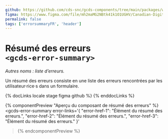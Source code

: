 ```yaml
---
github: https://github.com/cds-snc/gcds-components/tree/main/packages/web/src/components/gcds-error-summary
figma: https://www.figma.com/file/mh2maMG2NBtk41k1O1UGHV/Canadian-Digital-Service%E2%80%A8---GC-Design-System?node-id=953%3A2237&t=CNFu5vZBMMrGho6u-0
permalink: false
tags: ['errorsummaryFR', 'header']
---
```


# Résumé des erreurs <br>`<gcds-error-summary>`

_Autres noms : liste d’erreurs._

Un résumé des erreurs consiste en une liste des erreurs rencontrées par les utilisateur·rice·s dans un formulaire.

{% docLinks locale stage figma github %}
{% enddocLinks %}

{% componentPreview "Aperçu du composant de résumé des erreurs" %}
<gcds-error-summary
error-links='{
"error-href-1": "Élément du résumé des erreurs.",
"error-href-2": "Élément du résumé des erreurs.",
"error-href-3": "Élément du résumé des erreurs."
}'

> </gcds-error-summary>
> {% endcomponentPreview %}
